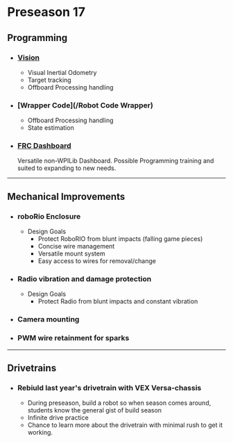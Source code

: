 # **Preseason 17**

## Programming

- ### [Vision](/Vision)
    * Visual Inertial Odometry
    * Target tracking
    * Offboard Processing handling

- ### [Wrapper Code](/Robot Code Wrapper)
    * Offboard Processing handling
    * State estimation
- ### [FRC Dashboard](https://github.com/FRCDashboard/FRCDashboard)  
    Versatile non-WPILib Dashboard. Possible Programming training and suited to expanding to new needs.

---

## Mechanical Improvements

- ### roboRio Enclosure
    * Design Goals
        * Protect RoboRIO from blunt impacts (falling game pieces)
        * Concise wire management
        * Versatile mount system
        * Easy access to wires for removal/change

- ### Radio vibration and damage protection
    * Design Goals
        * Protect Radio from blunt impacts and constant vibration       

- ### Camera mounting

- ### PWM wire retainment for sparks

---

## Drivetrains

- ### Rebiuld last year's drivetrain with VEX Versa-chassis
    * During preseason, build a robot so when season comes around, students know the general gist of build season
    * Infinite drive practice
    * Chance to learn more about the drivetrain with minimal rush to get it working.


